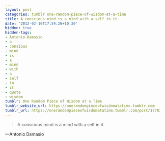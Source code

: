 ```yaml
---
layout: post
categories: tumblr one-random-piece-of-wisdom-at-a-time
title: A conscious mind is a mind with a self in it.
date: '2012-02-16T17:59:26+10:30'
hidden: true
hidden-tags:
- Antonio-Damasio
- a
- consious
- mind
- is
- a
- mind
- with
- a
- self
- in
- it
- quote
- wisdom
tumblr: One Random Piece of Wisdom at a Time
tumblr_website_url: https://onerandompieceofwisdomatatime.tumblr.com
tumblr_url: https://onerandompieceofwisdomatatime.tumblr.com/post/17703440838/a-conscious-mind-is-a-mind-with-a-self-in-it
---
```

> A conscious mind is a mind with a self in it.

—Antonio Damasio
